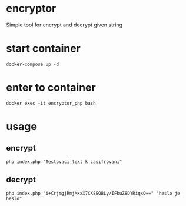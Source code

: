 # encryptor
Simple tool for encrypt and decrypt given string

# start container
`docker-compose up -d`

# enter to container
`docker exec -it encryptor_php bash`

# usage

## encrypt
`php index.php "Testovaci text k zasifrovani"`

## decrypt
`php index.php "i+CrjmgjRmjMxxX7CX8EQBLy/IFbuZ8DYRiqxQ==" "heslo je heslo"` 

